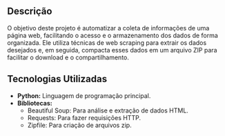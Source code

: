 ## Descrição

O objetivo deste projeto é automatizar a coleta de informações de uma página web, facilitando o acesso e o armazenamento dos dados de forma organizada. Ele utiliza técnicas de web scraping para extrair os dados desejados e, em seguida, compacta esses dados em um arquivo ZIP para facilitar o download e o compartilhamento.

## Tecnologias Utilizadas

* **Python:** Linguagem de programação principal.
* **Bibliotecas:**
    * Beautiful Soup: Para análise e extração de dados HTML.
    * Requests: Para fazer requisições HTTP.
    * Zipfile: Para criação de arquivos zip.
